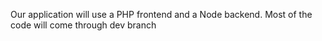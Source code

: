 Our application will use a PHP frontend and a Node backend.
Most of the code will come through dev branch